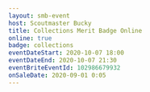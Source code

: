 ```yaml
---
layout: smb-event
host: Scoutmaster Bucky
title: Collections Merit Badge Online
online: true
badge: collections
eventDateStart: 2020-10-07 18:00
eventDateEnd: 2020-10-07 21:30
eventBriteEventId: 102986679932
onSaleDate: 2020-09-01 0:05
---
```

